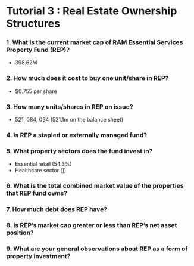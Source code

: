 # Tutorial 3 : Real Estate Ownership Structures

### 1. What is the current market cap of RAM Essential Services Property Fund (REP)?

- 398.62M

### 2. How much does it cost to buy one unit/share in REP?

- $0.755 per share

### 3. How many units/shares in REP on issue?

  - 521, 084, 094 (521.1m on the balance sheet)

### 4. Is REP a stapled or externally managed fund?
### 5. What property sectors does the fund invest in?
- Essential retail (54.3%)
- Healthcare sector (])

### 6. What is the total combined market value of the properties that REP fund owns?
### 7. How much debt does REP have?
### 8. Is REP’s market cap greater or less than REP’s net asset position?
### 9. What are your general observations about REP as a form of property investment?